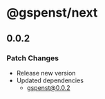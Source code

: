 # @gspenst/next

## 0.0.2

### Patch Changes

- Release new version
- Updated dependencies
  - gspenst@0.0.2
